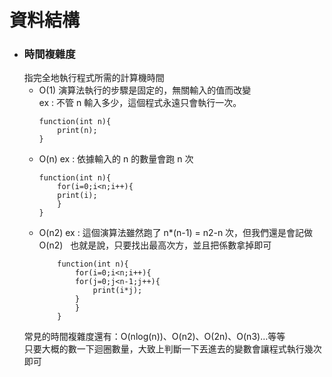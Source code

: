 # 資料結構

+ ### 時間複雜度  
	指完全地執行程式所需的計算機時間
	+ O(1)
		演算法執行的步驟是固定的，無關輸入的值而改變  
		ex : 不管 n 輸入多少，這個程式永遠只會執行一次。  
		```
		function(int n){
		    print(n);
		}
		```
	+ O(n)
		ex : 依據輸入的 n 的數量會跑 n 次  
		```
		function(int n){
		    for(i=0;i<n;i++){
			print(i);
		    }
		}
		```
	+ O(n2)
		ex :  這個演算法雖然跑了 n*(n-1) = n2-n 次，但我們還是會記做 O(n2)  
		也就是說，只要找出最高次方，並且把係數拿掉即可  
		```
			function(int n){
			    for(i=0;i<n;i++){
				for(j=0;j<n-1;j++){
				    print(i*j);
				}
			    }
			}
		```
	常見的時間複雜度還有：O(nlog(n))、O(n2)、O(2n)、O(n3)…等等  
	只要大概的數一下迴圈數量，大致上判斷一下丟進去的變數會讓程式執行幾次即可  
